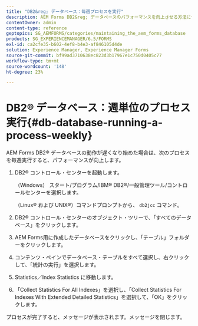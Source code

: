 ```yaml
---
title: "DB2&reg; データベース：毎週プロセスを実行"
description: AEM Forms DB2&reg; データベースのパフォーマンスを向上させる方法について説明します。
contentOwner: admin
content-type: reference
geptopics: SG_AEMFORMS/categories/maintaining_the_aem_forms_database
products: SG_EXPERIENCEMANAGER/6.5/FORMS
exl-id: ca2cfe35-b602-4ef8-b4e3-af846105d4de
solution: Experience Manager, Experience Manager Forms
source-git-commit: bf99ad3710638ec823d3b17967e1c750d0405c77
workflow-type: tm+mt
source-wordcount: '148'
ht-degree: 23%

---
```


# DB2® データベース：週単位のプロセス実行{#db-database-running-a-process-weekly}

AEM Forms DB2® データベースの動作が遅くなり始めた場合は、次のプロセスを毎週実行すると、パフォーマンスが向上します。

1. DB2® コントロール・センターを起動します。

   （Windows） スタート/プログラム/IBM® DB2®/一般管理ツール/コントロールセンターを選択します。

   （Linux® および UNIX®）コマンドプロンプトから、 `db2jcc` コマンド。

1. DB2® コントロール・センターのオブジェクト・ツリーで、「すべてのデータベース」をクリックします。
1. AEM Forms用に作成したデータベースをクリックし、「テーブル」フォルダーをクリックします。
1. コンテンツ・ペインでデータベース・テーブルをすべて選択し、右クリックして、「統計の実行」を選択します。
1. Statistics／Index Statistics に移動します。
1. 「Collect Statistics For All Indexes」を選択し、「Collect Statistics For Indexes With Extended Detailed Statistics」を選択して、「OK」をクリックします。

プロセスが完了すると、メッセージが表示されます。メッセージを閉じます。
